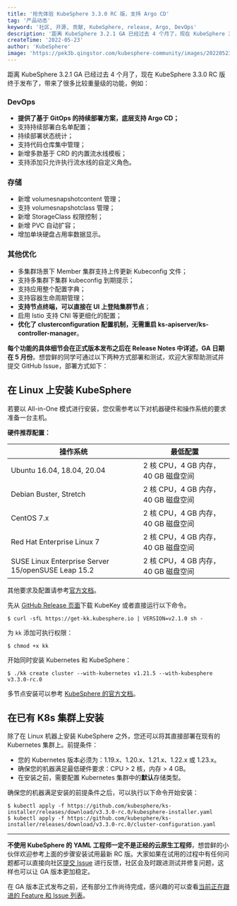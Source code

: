 ```yaml
---
title: '抢先体验 KubeSphere 3.3.0 RC 版，支持 Argo CD'
tag: '产品动态'
keyword: '社区, 开源, 贡献, KubeSphere, release, Argo, DevOps'
description: '距离 KubeSphere 3.2.1 GA 已经过去 4 个月了，现在 KubeSphere 3.3.0 RC 版终于发布了，带来了很多比较重量级的功能，欢迎下载试用。'
createTime: '2022-05-23'
author: 'KubeSphere'
image: 'https://pek3b.qingstor.com/kubesphere-community/images/202205232124305.png'
---
```


距离 KubeSphere 3.2.1 GA 已经过去 4 个月了，现在 KubeSphere 3.3.0 RC 版终于发布了，带来了很多比较重量级的功能，例如：

### DevOps

- **提供了基于 GitOps 的持续部署方案，底层支持 Argo CD；**
- 支持持续部署白名单配置；
- 持续部署状态统计；
- 支持代码仓库集中管理；
- 新增多款基于 CRD 的内置流水线模板；
- 支持添加只允许执行流水线的自定义角色。

### 存储

- 新增 volumesnapshotcontent 管理；
- 支持 volumesnapshotclass 管理；
- 新增 StorageClass 权限控制；
- 新增 PVC 自动扩容；
- 增加单块硬盘占用率数据显示。

### 其他优化

- 多集群场景下 Member 集群支持上传更新 Kubeconfig 文件；
- 支持多集群下集群 kubeconfig 到期提示；
- 支持应用整个配置字典；
- 支持容器生命周期管理；
- **支持节点终端，可以直接在 UI 上登陆集群节点**；
- 启用 Istio 支持 CNI 等更细化的配置；
- **优化了 clusterconfiguration 配置机制，无需重启 ks-apiserver/ks-controller-manager**。

**每个功能的具体细节会在正式版本发布之后在 Release Notes 中详述，GA 日期在 5 月份**。想尝鲜的同学可通过以下两种方式部署和测试，欢迎大家帮助测试并提交 GitHub Issue，部署方式如下：

## 在 Linux 上安装 KubeSphere

若要以 All-in-One 模式进行安装，您仅需参考以下对机器硬件和操作系统的要求准备一台主机。

**硬件推荐配置：**

| 操作系统                                           | 最低配置                            |
| -------------------------------------------------- | ----------------------------------- |
| Ubuntu 16.04, 18.04, 20.04                                | 2 核 CPU，4 GB 内存，40 GB 磁盘空间 |
| Debian Buster, Stretch                             | 2 核 CPU，4 GB 内存，40 GB 磁盘空间 |
| CentOS 7.x                                         | 2 核 CPU，4 GB 内存，40 GB 磁盘空间 |
| Red Hat Enterprise Linux 7                         | 2 核 CPU，4 GB 内存，40 GB 磁盘空间 |
| SUSE Linux Enterprise Server 15/openSUSE Leap 15.2 | 2 核 CPU，4 GB 内存，40 GB 磁盘空间 |

其他要求及配置请参考[官方文档](https://kubesphere.com.cn/docs/quick-start/all-in-one-on-linux/)。

先从 [GitHub Release 页面](https://github.com/kubesphere/kubekey/releases/tag/v2.1.0)下载 KubeKey 或者直接运行以下命令。

```
$ curl -sfL https://get-kk.kubesphere.io | VERSION=v2.1.0 sh -
```

为 `kk` 添加可执行权限：

```
$ chmod +x kk
```

开始同时安装 Kubernetes 和 KubeSphere：

```
$ ./kk create cluster --with-kubernetes v1.21.5 --with-kubesphere v3.3.0-rc.0
```

多节点安装可以参考 [KubeSphere 的官方文档](https://kubesphere.com.cn/docs/installing-on-linux/introduction/multioverview/)。

## 在已有 K8s 集群上安装

除了在 Linux 机器上安装 KubeSphere 之外，您还可以将其直接部署在现有的 Kubernetes 集群上。前提条件：

- 您的 Kubernetes 版本必须为：1.19.x、1.20.x、1.21.x、1.22.x 或 1.23.x。
- 确保您的机器满足最低硬件要求：CPU > 2 核，内存 > 4 GB。
- 在安装之前，需要配置 Kubernetes 集群中的**默认**存储类型。

确保您的机器满足安装的前提条件之后，可以执行以下命令开始安装：

```
$ kubectl apply -f https://github.com/kubesphere/ks-installer/releases/download/v3.3.0-rc.0/kubesphere-installer.yaml
$ kubectl apply -f https://github.com/kubesphere/ks-installer/releases/download/v3.3.0-rc.0/cluster-configuration.yaml
```

----

**不使用 KubeSphere 的 YAML 工程师一定不是正经的云原生工程师**，想尝鲜的小伙伴欢迎参考上面的步骤安装试用最新 RC 版。大家如果在试用的过程中有任何问题都可以直接向社区[提交 Issue](https://github.com/kubesphere/kubesphere/issues/new/choose) 进行反馈，社区会及时跟进测试并修复问题，这样也可以让 GA 版本更加稳定。

在 GA 版本正式发布之前，还有部分工作尚待完成，感兴趣的可以查看[当前正在跟进的 Feature 和 Issue 列表](https://github.com/orgs/kubesphere/projects/6)。